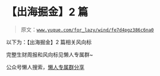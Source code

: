# 【出海掘金】2 篇

> 原文：[`www.yuque.com/for_lazy/wind/fe7d4pgz386c6na0`](https://www.yuque.com/for_lazy/wind/fe7d4pgz386c6na0)

以下为：【出海掘金】2 篇相关风向标

完整生财周报和风向标见懒人专属群~

公众号懒人搜索，[懒人专属群分享](https://lazybook.fun/#/blog/group)